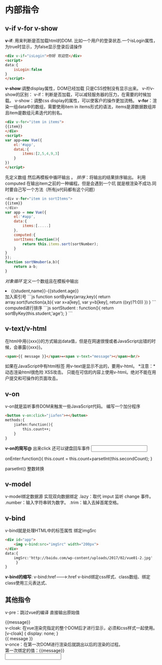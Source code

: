 # 内部指令
## v-if v-for v-show
**v-if**: 用来判断是否加载html的DOM.
比如一个用户的登录状态.一个isLogin属性，为true时显示，为false显示登录后请操作
```html
<div v-if="isLogin">你好 欢迎您</div>
<script>
data:{
    isLogin:false
}
</script>
```
**v-show**:调整display属性，DOM已经加载 只是CSS控制没有显示出来。
v-if/v-show的区别：
v-if：判断是否加载，可以减轻服务器的压力，在需要的时候加载。
v-show：调整css display的属性，可以使客户的操作更加流畅。
**v-for**：渲染一组data中的数组，需要使用item in items形式的语法，items是源数据数组并且item是数组元素迭代的别名。
```html
<div v-for="item in items">
{{item}}
</div>
<script>
var app=new Vue({
    el:'#app',
    dataL:{
        items:[2,5,4,9,3]
    }
})
</script>
```
先定义数组 然后再模板中循环输出 。
*排序*：将输出的结果排序输出。
利用computed 在输出item之前的一种编程。但是会遇到一个坑 就是根渲染不成功.同时要自己写一个方法（所有js代码都有这个问题）
```js
<div v-for="item in sortItems">
{{item}}
</div>
var app = new Vue({
    el:'#app',
    data:{
        items:[.....]
    },
    computed:{
    sortItems:function(){
        return this.items.sort(sortNumber);
    }
}
});
function sortNmuber(a,b){
    return a-b;
}
```
*对象循环*
定义一个数组且在模板中输出
<li v-for="student in students">
{{student,name}}-{{student.age}}
</li>
加入索引号
```js
function sortBykey(array,key){
    return array.sort(function(a,b){
        var x=a[key],
        var y=b[key],
        return ((x<y)?-1:(x>y)?1:0))
    })
}
```
computed进行排序
```js
sortStudent : function(){
    return sortByKey(this.student,'age');
}
```

## v-text/v-html
在html中用{{xxx}}的方式输出data值，但是在网速很慢或者JavaScript出错的时候，会暴露{{xxx}}。
```html
<span>{{ message }}</span>=<span v-text="message"></span><br/>
```
如果在JavaScript中有html标签 用v-text是显示不出的，要用v-html。
*注意：*动态渲染html很危险 XSS攻击。 只能在可信的内容上使用v-html。绝对不能在用户提交和可操作的页面攻击。

## v-on
v-on就是监听事件DOM来触发一些JavaScript代码。
编写一个加分程序
```html
<button v-on:click="jiafen">+</button>
methods:{
    jiafen:function(){
        this.count++;
    }
}
```
**v-on的简写@**
出来click 还可以键盘回车事件
<input type="text" v-on:keyup.enter="onEnter" v-model="secondCount"/> 

onEnter:function(){
    this.count = this.count+parsetInt(this.secondCount);
}

parsetInt() 整数转换
 
## v-model 
v-model绑定数据源 实现双向数据绑定
.lazy：取代 imput 监听 change 事件。
.number：输入字符串转为数字。
.trim：输入去掉首尾空格。

## v-bind
v-bind就是处理HTML中的标签属性
绑定imgSrc
```html
<div id="app">
    <img v-bind:src="imgSrc" width="200px">
</div>
data:{
    imgSrc:'http://baidu.com/wp-content/uploads/2017/02/vue01-2.jpg'
     }
}
```

**v-bind的缩写**: v-bind:href--->:href
v-bind绑定css样式、class数组、绑定class使用三元表达式、

## 其他指令
v-pre：跳过vue的编译 直接输出原始值
<div v-pre> {{message}}</div>
v-cloak: 在vue渲染完指定的整个DOM后才进行显示，必须和css样式一起使用。
[v-cloak] {
  display: none;
}
<div v-cloak>
  {{ message }}
</div>
v-once：在第一次DOM进行渲染后就跳出以后的渲染的过程。
<div v-once>第一次绑定的值：{{message}}</div>
<div><input type="text" v-model="message"></div>
